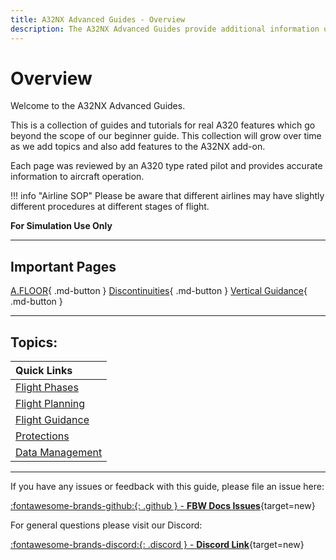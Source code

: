 ```yaml
---
title: A32NX Advanced Guides - Overview
description: The A32NX Advanced Guides provide additional information on how to operate the FlyByWire A32NX aircraft beyond the Beginner Guide.
---
```


<link rel="stylesheet" href="../../../stylesheets/toc-tables.css">

# Overview

Welcome to the A32NX Advanced Guides.

This is a collection of guides and tutorials for real A320 features which go beyond the scope of our beginner guide. This collection will grow over time as we add topics and also add features to the A32NX add-on.

Each page was reviewed by an A320 type rated pilot and provides accurate information to aircraft operation.

!!! info "Airline SOP"
    Please be aware that different airlines may have slightly different procedures at different stages of flight.

**For Simulation Use Only**

---

## Important Pages

[A.FLOOR](protections/afloor.md){ .md-button }
[Discontinuities](flight-planning/disco.md){ .md-button }
[Vertical Guidance](flight-guidance/vertical-guidance/overview.md){ .md-button }

---

## Topics:

| Quick Links                                    |
|:-----------------------------------------------|
| [Flight Phases](flight-phases.md)              |
| [Flight Planning](flight-planning/fixinfo.md)  |
| [Flight Guidance](flight-guidance/overview.md) |
| [Protections](protections/overview.md)         |
| [Data Management](data-management.md)          |

---

If you have any issues or feedback with this guide, please file an issue here:

[:fontawesome-brands-github:{: .github } -  **FBW Docs Issues**](https://github.com/flybywiresim/docs/issues){target=new}

For general questions please visit our Discord:

[:fontawesome-brands-discord:{: .discord } - **Discord Link**](https://discord.gg/flybywire){target=new}

